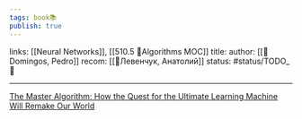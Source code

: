 ```yaml
---
tags: book📚
publish: true
---
```

links: [[Neural Networks]], [[510.5 🐜Algorithms MOC]]
title:
author: [[👤Domingos, Pedro]]
recom: [[👤Левенчук, Анатолий]]
status: #status/TODO_🌱

---

[The Master Algorithm: How the Quest for the Ultimate Learning Machine Will Remake Our World](https://www.goodreads.com/book/show/24612233-the-master-algorithm)
